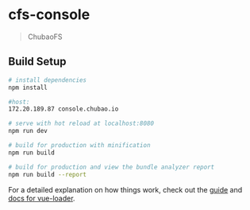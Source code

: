 # cfs-console

> ChubaoFS

## Build Setup

``` bash
# install dependencies
npm install

#host:
172.20.189.87 console.chubao.io

# serve with hot reload at localhost:8080
npm run dev

# build for production with minification
npm run build

# build for production and view the bundle analyzer report
npm run build --report
```


For a detailed explanation on how things work, check out the [guide](http://vuejs-templates.github.io/webpack/) and [docs for vue-loader](http://vuejs.github.io/vue-loader).
